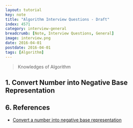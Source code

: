 ```yaml
---
layout: tutorial
key: note
title: "Algorithm Interview Questions - Draft"
index: 4571
category: interview-general
breadcrumb: [Note, Interview Questions, General]
image: interview.png
date: 2016-04-01
postdate: 2016-04-01
tags: [Algorithm]
---
```


> Knowledges of Algorithm

## 1. Convert Number into Negative Base Representation

## 6. References
* [Convert a number into negative base representation](https://www.geeksforgeeks.org/convert-number-negative-base-representation/)

